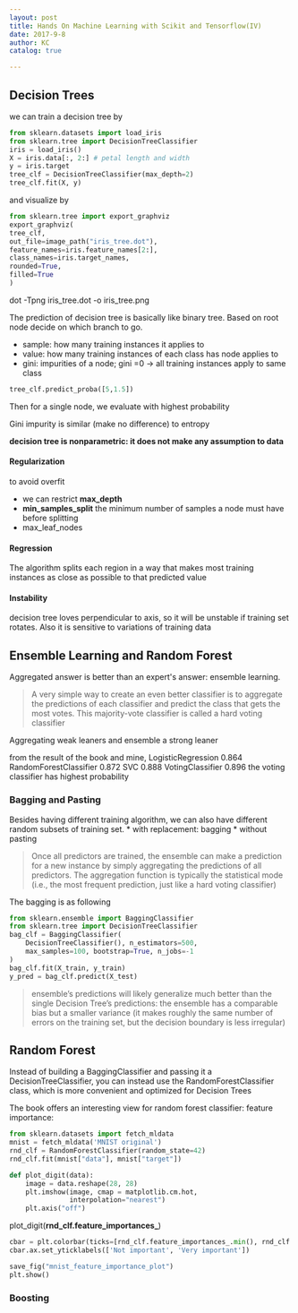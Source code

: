 ```yaml
---
layout: post
title: Hands On Machine Learning with Scikit and Tensorflow(IV)
date: 2017-9-8
author: KC
catalog: true

---
```


## Decision Trees
we can train a decision tree by 
```python 
from sklearn.datasets import load_iris
from sklearn.tree import DecisionTreeClassifier
iris = load_iris()
X = iris.data[:, 2:] # petal length and width
y = iris.target
tree_clf = DecisionTreeClassifier(max_depth=2)
tree_clf.fit(X, y)
```
and visualize by 
```python 
from sklearn.tree import export_graphviz
export_graphviz(
tree_clf,
out_file=image_path("iris_tree.dot"),
feature_names=iris.feature_names[2:],
class_names=iris.target_names,
rounded=True,
filled=True
)
```
dot -Tpng iris_tree.dot -o iris_tree.png

The prediction of decision tree is basically like binary tree. Based on root node decide on which branch to go. 

* sample: how many training instances it applies to 
* value: how many training instances of each class has node applies to 
* gini: impurities of a node; gini =0 -> all training instances apply to same class

```python
tree_clf.predict_proba([5,1.5])
```

Then for a single node, we evaluate with highest probability

Gini impurity is similar (make no difference) to entropy

**decision tree is nonparametric: it does not make any assumption to data**

#### Regularization 
to avoid overfit
* we can restrict  **max_depth**
* **min_samples_split** the minimum number of samples a node must have before splitting 
* max_leaf_nodes

#### Regression 
The algorithm splits each region in a way that makes most training instances as close as possible to that predicted value

#### Instability
decision tree loves perpendicular to axis, so it will be unstable if training set rotates. Also it is sensitive to variations of training data

## Ensemble Learning and Random Forest
Aggregated answer is better than an expert's answer: ensemble learning. 
> A very simple way to create an even better classifier is to aggregate the predictions of each classifier and predict the class that gets the most votes. This majority-vote classifier is called a hard voting classifier

Aggregating weak leaners and ensemble a strong leaner

from the result of the book and mine, 
LogisticRegression 0.864
RandomForestClassifier 0.872
SVC 0.888
VotingClassifier 0.896
the voting classifier has highest probability 

### Bagging and Pasting 
Besides having different training algorithm, we can also have different random subsets of training set.
    * with replacement: bagging
    * without pasting

> Once all predictors are trained, the ensemble can make a prediction for a new instance by simply aggregating the predictions of all predictors. The aggregation function is typically the statistical mode (i.e., the most frequent prediction, just like a hard voting classifier)

The bagging is as following 
```python
from sklearn.ensemble import BaggingClassifier
from sklearn.tree import DecisionTreeClassifier
bag_clf = BaggingClassifier(
    DecisionTreeClassifier(), n_estimators=500,
    max_samples=100, bootstrap=True, n_jobs=-1
)
bag_clf.fit(X_train, y_train)
y_pred = bag_clf.predict(X_test)

```

>ensemble’s predictions will likely generalize much better than the single Decision Tree’s predictions: the ensemble has a comparable bias but a smaller variance (it makes roughly the same number of errors on the training set, but the decision boundary is less irregular)

## Random Forest
Instead of building a BaggingClassifier and passing it a DecisionTreeClassifier, you can instead use the RandomForestClassifier class, which is more convenient and optimized for Decision Trees

The book offers an interesting view for random forest classifier: feature importance: 
```python 
from sklearn.datasets import fetch_mldata
mnist = fetch_mldata('MNIST original')
rnd_clf = RandomForestClassifier(random_state=42)
rnd_clf.fit(mnist["data"], mnist["target"])

def plot_digit(data):
    image = data.reshape(28, 28)
    plt.imshow(image, cmap = matplotlib.cm.hot,
               interpolation="nearest")
    plt.axis("off")
```
plot_digit(**rnd_clf.feature_importances_**)
```python
cbar = plt.colorbar(ticks=[rnd_clf.feature_importances_.min(), rnd_clf.feature_importances_.max()])
cbar.ax.set_yticklabels(['Not important', 'Very important'])

save_fig("mnist_feature_importance_plot")
plt.show()
```

### Boosting 
